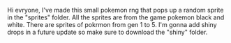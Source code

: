 Hi evryone, I've made this small pokemon rng that pops up a random sprite in the "sprites" folder. All the sprites are from the game pokemon black and white. There are sprites of pokrmon from gen 1 to 5.
I'm gonna add shiny drops in a future update so make sure to download the "shiny" folder.
